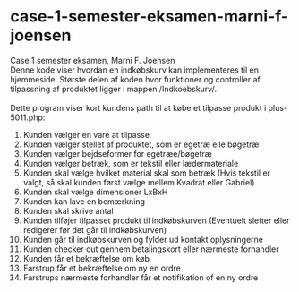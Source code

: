# case-1-semester-eksamen-marni-f-joensen
 Case 1 semester eksamen, Marni F. Joensen <br>
Denne kode viser hvordan en indkøbskurv kan implementeres til en hjemmeside.
Største delen af koden hvor funktioner og controller af tilpassning af produktet ligger i mappen /Indkoebskurv/.
<br><br>
Dette program viser kort kundens path til at købe et tilpasse produkt i plus-5011.php:<br>
1. Kunden vælger en vare at tilpasse <br>
2. Kunden vælger stellet af produktet, som er egetræ elle bøgetræ<br>
3. Kunden vælger bejdseformer for egetræe/bøgetræ<br>
4. Kunden vælger betræk, som er tekstil eller lædermateriale<br>
5. Kunden skal vælge hvilket material skal som betræk (Hvis tekstil er valgt, så skal kunden først vælge mellem Kvadrat eller Gabriel)<br>
6. Kunden skal vælge dimensioner LxBxH<br>
7. Kunden kan lave en bemærkning<br>
8. Kunden skal skrive antal<br>
9. Kunden tilføjer tilpasset produkt til indkøbskurven (Eventuelt sletter eller redigerer før det går til indkøbskurven)<br>
10. Kunden går til indkøbskurven og fylder ud kontakt oplysningerne <br>
11. Kunden checker out gennem betalingskort eller nærmeste forhandler<br>
12. Kunden får et bekræftelse om køb<br>
13. Farstrup får et bekræftelse om ny en ordre<br>
14. Farstrups nærmeste forhandler får et notifikation of en ny ordre<br>

